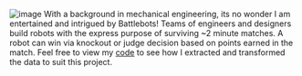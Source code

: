 ![image](https://github.com/mrsbarker/portfolio/assets/65389492/4be09262-2668-41d2-9bd8-65b6b6e3f374)
With a background in mechanical engineering, its no wonder I am entertained and intrigued by Battlebots! Teams of engineers and designers build robots with the express purpose of surviving ~2 minute matches. A robot can win via knockout or judge decision based on points earned in the match. 
Feel free to view my [code](bb-create-csv.py) to see how I extracted and transformed the data to suit this project.
